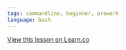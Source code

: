```yaml
---
tags: commandline, beginner, prework
language: bash
---
```


<a href='https://learn.co/lessons/learn-the-commandline' data-visibility='hidden'>View this lesson on Learn.co</a>
